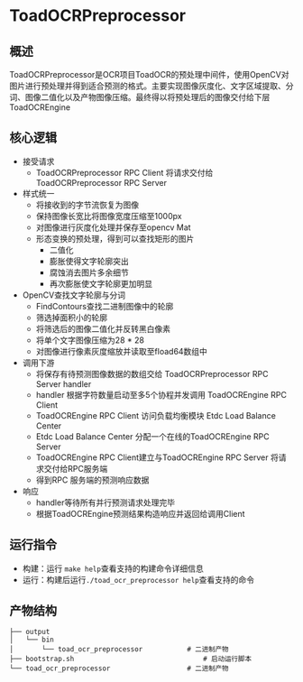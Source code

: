# ToadOCRPreprocessor

## 概述

​	ToadOCRPreprocessor是OCR项目ToadOCR的预处理中间件，使用OpenCV对图片进行预处理并得到适合预测的格式。主要实现图像灰度化、文字区域提取、分词、图像二值化以及产物图像压缩。最终得以将预处理后的图像交付给下层ToadOCREngine

## 核心逻辑

- 接受请求
  - ToadOCRPreprocessor RPC Client 将请求交付给ToadOCRPreprocessor RPC Server
- 样式统一
  - 将接收到的字节流恢复为图像
  - 保持图像长宽比将图像宽度压缩至1000px
  - 对图像进行灰度化处理并保存至opencv Mat
  - 形态变换的预处理，得到可以查找矩形的图片
    - 二值化
    - 膨胀使得文字轮廓突出
    - 腐蚀消去图片多余细节
    - 再次膨胀使文字轮廓更加明显
- OpenCV查找文字轮廓与分词
  - FindContours查找二进制图像中的轮廓
  - 筛选掉面积小的轮廓
  - 将筛选后的图像二值化并反转黑白像素
  - 将单个文字图像压缩为28 * 28
  - 对图像进行像素灰度缩放并读取至fload64数组中
- 调用下游
  - 将保存有待预测图像数据的数组交给 ToadOCRPreprocessor RPC Server handler
  - handler 根据字符数量启动至多5个协程并发调用 ToadOCREngine RPC Client
  - ToadOCREngine RPC Client 访问负载均衡模块 Etdc Load Balance Center
  - Etdc Load Balance Center 分配一个在线的ToadOCREngine RPC Server
  - ToadOCREngine RPC Client建立与ToadOCREngine RPC Server 将请求交付给RPC服务端
  - 得到RPC 服务端的预测响应数据
- 响应
  - handler等待所有并行预测请求处理完毕
  - 根据ToadOCREngine预测结果构造响应并返回给调用Client

## 运行指令

- 构建：运行 ``make help``查看支持的构建命令详细信息
- 运行：构建后运行``./toad_ocr_preprocessor help``查看支持的命令

## 产物结构

```
├── output
│   └── bin
│       └── toad_ocr_preprocessor           # 二进制产物
├── bootstrap.sh                        		# 启动运行脚本
└── toad_ocr_preprocessor                   # 二进制产物
```


